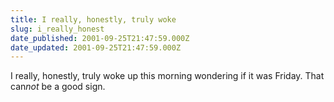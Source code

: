 ```yaml
---
title: I really, honestly, truly woke
slug: i_really_honest
date_published: 2001-09-25T21:47:59.000Z
date_updated: 2001-09-25T21:47:59.000Z
---
```


I really, honestly, truly woke up this morning wondering if it was Friday. That can*not* be a good sign.
